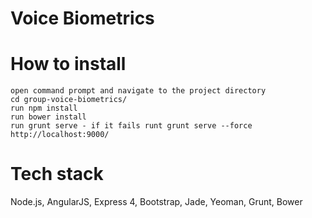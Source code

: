 Voice Biometrics
======================

# How to install
	open command prompt and navigate to the project directory
	cd group-voice-biometrics/
	run	npm install
	run	bower install
	run	grunt serve - if it fails runt grunt serve --force
	http://localhost:9000/

# Tech stack
Node.js, AngularJS, Express 4, Bootstrap, Jade, Yeoman, Grunt, Bower
